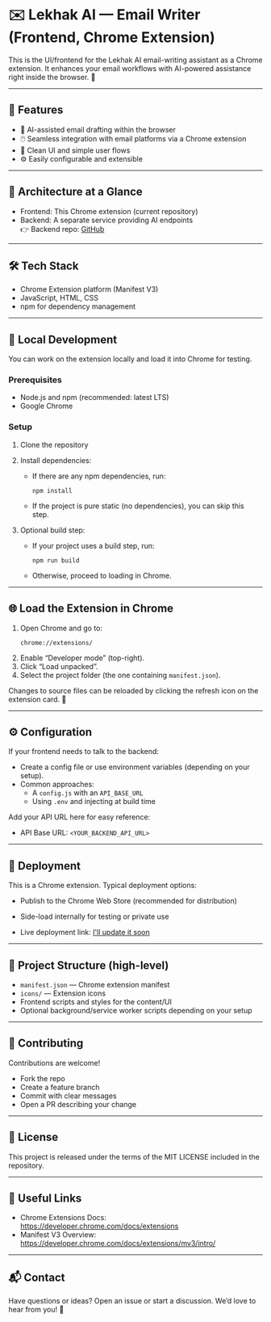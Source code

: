 # ✉️ Lekhak AI — Email Writer (Frontend, Chrome Extension)

This is the UI/frontend for the Lekhak AI email-writing assistant as a Chrome extension. It enhances your email workflows with AI-powered assistance right inside the browser. 🚀



---

## 🌟 Features

- 🧠 AI-assisted email drafting within the browser
- 🖱️ Seamless integration with email platforms via a Chrome extension
- 🎨 Clean UI and simple user flows
- ⚙️ Easily configurable and extensible

---

## 🧩 Architecture at a Glance

- Frontend: This Chrome extension (current repository)
- Backend: A separate service providing AI endpoints  
  👉 Backend repo: [GitHub](https://github.com/Priyadarshan-Garg/email-writer-backend)  
  

---

## 🛠️ Tech Stack

- Chrome Extension platform (Manifest V3)
- JavaScript, HTML, CSS
- npm for dependency management

---

## 🧪 Local Development

You can work on the extension locally and load it into Chrome for testing.

### Prerequisites

- Node.js and npm (recommended: latest LTS)
- Google Chrome

### Setup

1. Clone the repository
2. Install dependencies:
   - If there are any npm dependencies, run:
     ```
     npm install
     ```
   - If the project is pure static (no dependencies), you can skip this step.

3. Optional build step:
   - If your project uses a build step, run:
     ```
     npm run build
     ```
   - Otherwise, proceed to loading in Chrome.

---

## 🌐 Load the Extension in Chrome

1. Open Chrome and go to:
   ```
   chrome://extensions/
   ```
2. Enable “Developer mode” (top-right).
3. Click “Load unpacked”.
4. Select the project folder (the one containing `manifest.json`).

Changes to source files can be reloaded by clicking the refresh icon on the extension card. 🔄

---

## ⚙️ Configuration

If your frontend needs to talk to the backend:
- Create a config file or use environment variables (depending on your setup).
- Common approaches:
  - A `config.js` with an `API_BASE_URL`
  - Using `.env` and injecting at build time

Add your API URL here for easy reference:
- API Base URL: `<YOUR_BACKEND_API_URL>`

---

## 🚀 Deployment

This is a Chrome extension. Typical deployment options:
- Publish to the Chrome Web Store (recommended for distribution)
- Side-load internally for testing or private use

- Live deployment link: [I'll update it soon]()
---
## 🧭 Project Structure (high-level)

- `manifest.json` — Chrome extension manifest
- `icons/` — Extension icons
- Frontend scripts and styles for the content/UI
- Optional background/service worker scripts depending on your setup

---

## 🤝 Contributing

Contributions are welcome!  
- Fork the repo
- Create a feature branch
- Commit with clear messages
- Open a PR describing your change

---

## 📄 License

This project is released under the terms of the MIT LICENSE included in the repository.

---

## 🔗 Useful Links

- Chrome Extensions Docs: https://developer.chrome.com/docs/extensions
- Manifest V3 Overview: https://developer.chrome.com/docs/extensions/mv3/intro/

---

## 📬 Contact

Have questions or ideas? Open an issue or start a discussion. We’d love to hear from you! 💬

